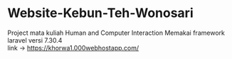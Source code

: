 # Website-Kebun-Teh-Wonosari
Project mata kuliah Human and Computer Interaction
Memakai framework laravel versi 7.30.4<br>
link -> https://khorwa1.000webhostapp.com/

